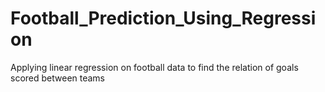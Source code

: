 # Football_Prediction_Using_Regression
Applying linear regression on football data to find the relation of goals scored between teams
